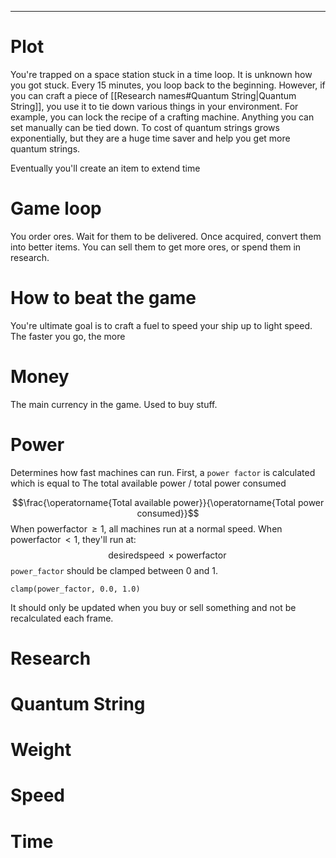 
---
# Plot
You're trapped on a space station stuck in a time loop. It is unknown how you got stuck. Every 15 minutes, you loop back to the beginning. However, if you can craft a piece of [[Research names#Quantum String|Quantum String]], you use it to tie down various things in your environment. For example, you can lock the recipe of a crafting machine. Anything you can set manually can be tied down. To cost of quantum strings grows exponentially, but they are a huge time saver and help you get more quantum strings.

Eventually you'll create an item to extend time

# Game loop
You order ores. Wait for them to be delivered. Once acquired, convert them into better items. You can sell them to get more ores, or spend them in research.

# How to beat the game
You're ultimate goal is to craft a fuel to speed your ship up to light speed. The faster you go, the more


# Money
The main currency in the game. Used to buy stuff.
# Power
Determines how fast machines can run. First, a `power factor` is calculated which is equal to
The total available power / total power consumed

$$\frac{\operatorname{Total available power}}{\operatorname{Total power consumed}}$$
When $\operatorname{power factor} \geq 1$, all machines run at a normal speed. When $\operatorname{power factor} < 1$, they'll run at: $$\operatorname{desired speed} \times \operatorname{power factor}$$
`power_factor` should be clamped between 0 and 1.
```
clamp(power_factor, 0.0, 1.0)
```

It should only be updated when you buy or sell something and not be recalculated each frame.

# Research

# Quantum String
# Weight
# Speed
# Time
